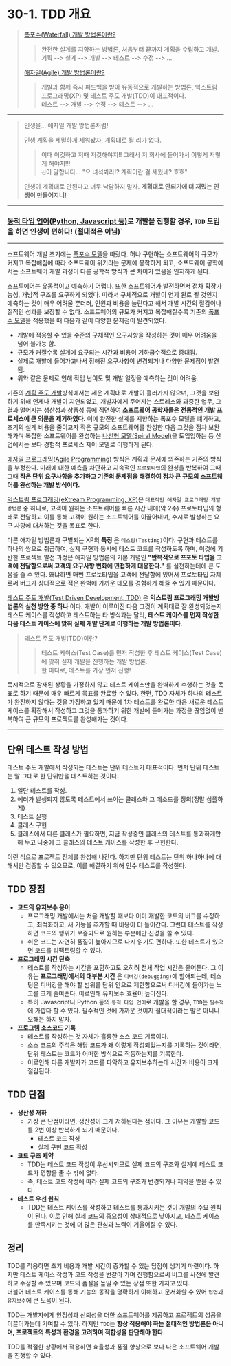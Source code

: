 # 30-1. TDD 개요

> [폭포수(Waterfall) 개발 방법론이란?](https://ko.wikipedia.org/wiki/%ED%8F%AD%ED%8F%AC%EC%88%98_%EB%AA%A8%EB%8D%B8)
> > 완전한 설계를 지향하는 방법론, 처음부터 끝까지 계획을 수립하고 개발.   
> > 기획 --> 설계 --> 개발 --> 테스트 --> 수정 --> ...
> 
> [애자일(Agile) 개발 방법론이란?](https://ko.wikipedia.org/wiki/%EC%95%A0%EC%9E%90%EC%9D%BC_%EC%86%8C%ED%94%84%ED%8A%B8%EC%9B%A8%EC%96%B4_%EA%B0%9C%EB%B0%9C)
> > 개발과 함께 즉시 피드백을 받아 유동적으로 개발하는 방법론, 익스트림 프로그래밍(XP) 및 테스트 주도 개발(TDD)이 대표적이다.   
> > 테스트 --> 개발 --> 수정 --> 테스트 --> ...

--- 

> 인생을... 애자일 개발 방법론처럼!
> 
> 인생 계획을 세밀하게 세워봤자, 계획대로 될 리가 없다.
> 
> > 이때 이것하고 저때 저것해야지!! 그래서 저 회사에 들어가서 이렇게 저렇게 해야지!!!   
> > `신`이 말합니다... "요 녀석봐라!? 계획이란 걸 세웠네? 흐흐"
> 
> 인생이 계획대로 안된다고 너무 낙담하지 말자. __계획대로 안되기에 더 재밌는 인생이 만들어지니!__

---

### [동적 타입 언어(Python, Javascript 등)](https://ko.wikipedia.org/wiki/%EB%8F%99%EC%A0%81_%ED%94%84%EB%A1%9C%EA%B7%B8%EB%9E%98%EB%B0%8D_%EC%96%B8%EC%96%B4)로 개발을 진행할 경우, `TDD` 도입을 하면 인생이 편하다! (절대적은 아님)`

---

소프트웨어 개발 초기에는 [폭포수 모델](https://ko.wikipedia.org/wiki/%ED%8F%AD%ED%8F%AC%EC%88%98_%EB%AA%A8%EB%8D%B8)을 따랐다. 
허나 구현하는 소프트웨어의 규모가 커지고 복잡해짐에 따라 소프트웨어 위기라는 문제에 봉착하게 되고, 소프트웨어 공학에서는 소프트웨어 개발 과정이 다른 
공학적 방식과 큰 차이가 있음을 인지하게 된다.

스프투에어는 유동적이고 예측하기 어렵다. 또한 소프트웨어가 발전하면서 점차 확장가능성, 개방적 구조를 요구하게 되었다. 따라서 구체적으로 개발이 언제 완료 
될 것인지 예측하는 것이 매우 어려울 뿐더러, 인원과 비용을 늘린다고 해서 개발 시간의 절감이나 질적인 성과를 보장할 수 없다. 소프트웨어의 규모가 커지고
복잡해질수록 기존의 [폭포수 모델](https://ko.wikipedia.org/wiki/%ED%8F%AD%ED%8F%AC%EC%88%98_%EB%AA%A8%EB%8D%B8)을 적용했을 때
다음과 같이 다양한 문제점이 발견되었다.

+ 개발에 적용할 수 있을 수준의 구체적인 요구사항을 작성하는 것이 매우 어려움을 넘어 불가능 함.
+ 규모가 커질수록 설계에 요구되는 시간과 비용이 기하급수적으로 증대됨.
+ 실제로 개발에 들어가고나서 정해진 요구사항이 변경되거나 다양한 문제점이 발견됨.
+ 위와 같은 문제로 인해 작업 난이도 및 개발 일정을 예측하는 것이 어려움.

기존의 [계획 주도 개발](https://ko.wikipedia.org/wiki/%EA%B3%84%ED%9A%8D_%EA%B8%B0%EB%B0%98_%EA%B0%9C%EB%B0%9C)방식에서는 세운
계획대로 개발이 흘러가지 않으며, 그것을 보완하기 위해 언제나 개발이 지연되었고, 개발자에게 주어지는 스트레스와 과중한 업무, 그 결과 떨어지는 생산성과 
상품성 등에 직면하여 __소프트웨어 공학자들은 전통적인 개발 프로세스에 큰 의문을 제기하였다.__ 이에 완전한 설계를 지향하는 폭포수 모델을 폐기하고, 초기의 
설계 비용을 줄이고자 작은 규모의 소프트웨어를 완성한 다음 그것을 점차 보완해가며 복잡한 소프트웨어를 완성하는 [나선형 모델(Spiral Model)](https://ko.wikipedia.org/wiki/%EB%82%98%EC%84%A0_%EB%AA%A8%ED%98%95)을
도입입하는 등 산업에서는 보다 경험적 프로세스 제어 모델로 이행하게 된다.

[애자일 프로그래밍(Agile Programming)](https://ko.wikipedia.org/wiki/%EC%95%A0%EC%9E%90%EC%9D%BC_%EC%86%8C%ED%94%84%ED%8A%B8%EC%9B%A8%EC%96%B4_%EA%B0%9C%EB%B0%9C)
방식은 계획과 문서에 의존하는 기존의 방식을 부정한다. 미래에 대한 예측을 차단하고 지속적인 `프로토타입`의 완성을 반복하여 그때그때 __작은 단위 요구사항을 
추가하고 기존의 문제점을 해결하여 점차 큰 규모의 소프트웨어를 완성하는 개발 방식이다.__

[익스트림 프로그래밍(eXtream Programming, XP)](https://ko.wikipedia.org/wiki/%EC%9D%B5%EC%8A%A4%ED%8A%B8%EB%A6%BC_%ED%94%84%EB%A1%9C%EA%B7%B8%EB%9E%98%EB%B0%8D)은
`대표적인 애자일 프로그래밍 개발방법론` 중 하나로, 고객이 원하는 소프트웨어를 빠른 시간 내에(약 2주) 프로토타입의 형태로 전달하고 이를 통해 고객이 원하는 
소프트웨어를 이끌어내며, 수시로 발생하는 요구 사항에 대처하는 것을 목표로 한다.

다른 애자일 방법론과 구별되는 XP의 __특징__ 은 `테스팅(Testing)`이다. 구현과 테스트를 하나의 쌍으로 취급하여, 실제 구현과 동시에 테스트 코드를 작성하도록
하며, 이것에 기반한 프로젝트 발전 과정은 애자일 방법론의 기본 개념인 __"반복적으로 프포토 타입을 고객에 전달함으로써 고객의 요구사항 변화에 민첩하게 대응한다."__ 를 
실천하는데에 큰 도움을 줄 수 있다. 왜냐하면 매번 프로토타입을 고객에 전달함에 있어서 프로토타입 자체로써 버그가 상대적으로 적은 완벽에 가까운 데모를 경험하게 
해줄 수 있기 때문이다.

[테스트 주도 개발(Test Driven Development, TDD)](https://ko.wikipedia.org/wiki/%ED%85%8C%EC%8A%A4%ED%8A%B8_%EC%A3%BC%EB%8F%84_%EA%B0%9C%EB%B0%9C) 은
__익스트림 프로그래밍 개발방법론의 실천 방안 중 하나__ 이다. 개발이 이루어진 다음 그것이 계획대로 잘 완성되었는지 테스트 케이스를 작성하고 테스트하는 
타 방식과는 달리, __테스트 케이스를 먼저 작성한 다음 테스트 케이스에 맞춰 실제 개발 단계로 이행하는 개발 방법론이다.__

> 테스트 주도 개발(TDD)이란?
> > 테스트 케이스(Test Case)를 먼저 작성한 후 테스트 케이스(Test Case)에 맞춰 실제 개발을 진행하는 개발 방법론.   
> > 한 마디로, 테스트를 가장 먼저 진행!

묵시적으로 잠재된 상황을 가정하지 않고 테스트 케이스만을 완벽하게 수행하는 것을 목표로 하기 때문에 매우 빠르게 목표를 완료할 수 있다.
한편, TDD 자체가 하나의 테스트가 완전하지 않다는 것을 가정하고 있기 때문에 1차 테스트를 완료한 다음 새로운 테스트 케이스를 확장해서 작성하고 그것을 통과하기 
위한 개발에 들어가는 과정을 끊임없이 반복하여 큰 규모의 프로젝트를 완성해가는 것이다.

---

## 단위 테스트 작성 방법

테스트 주도 개발에서 작성되는 테스트는 단위 테스트가 대표적이다. 먼저 단위 테스트는 말 그대로 한 단위만을 테스트하는 것이다. 

1. 일단 테스트를 작성.
2. 에러가 발생되지 않도록 테스트에서 쓰이는 클래스와 그 메소드를 정의(정말 심플하게)
3. 테스트 실행
4. 클래스 구현
5. 클래스에서 다른 클래스가 필요하면, 지금 작성중인 클래스의 테스트를 통과하게만 해 두고 나중에 그 클래스의 테스트 케이스를 작성한 후 구현한다.

이런 식으로 프로젝트 전체를 완성해 나간다. 하지만 단위 테스트는 단위 하나하나에 대해서만 검증할 수 있으므로, 이를 해결하기 위해 인수 테스트를 작성한다.

## TDD 장점

+ __코드의 유지보수 용이__
  + 프로그래밍 개발에서는 처음 개발할 때보다 이미 개발한 코드의 버그를 수정하고, 최적화하고, 새 기능을 추가할 때 비용이 더 들어간다. 그런데 테스트를 
  작성하면 코드의 행위가 보증되므로 원하는 부분에만 신경을 쓸 수 있다.
  + 쉬운 코드는 자연히 품질이 높아지므로 다시 읽기도 편하다. 또한 테스트가 있으면 코드를 리팩토링할 수 있다.
+ __프로그래밍 시간 단축__
  + 테스트를 작성하는 시간을 포함하고도 오히려 전체 작업 시간은 줄어든다. 그 이유는 __프로그래밍에서의 대부분 시간__ 은 `디버깅(debugging)`에 
  할애되는데, 테스팅은 디버깅을 해야 할 범위를 단위 안으로 제한함으로써 디버깅에 들어가는 노고를 크게 줄여준다. 이로인해 유지보수 효율이 높아진다.
  + 특히 Javascript나 Python 등의 `동적 타입 언어`로 개발을 할 경우, `TDD`는 `필수적`에 가깝다 할 수 있다. 필수적인 것에 가까운 것이지 절대적이라는 
  말은 아니니 오해는 하지 말자.
+ __프로그램 소스코드 기록__
  + 테스트를 작성하는 것 자체가 훌륭한 소스 코드 기록이다. 
  + 소스 코드의 주석은 해당 코드가 왜 이렇게 작성되었는지를 기록하는 것이라면, 단위 테스트는 코드가 어떠한 방식으로 작동하는지를 기록한다.
  + 이로인해 다른 개발자가 코드를 파악하고 유지보수하는데 시간과 비용이 크게 절감된다.

## TDD 단점

+ __생산성 저하__
  + 가장 큰 단점이라면, 생산성이 크게 저하된다는 점이다. 그 이유는 개발할 코드를 2번 이상 반복하게 되기 때문이다. 
    + 테스트 코드 작성
    + 실제 구현 코드 작성
+ __코드 구조 제약__
  + TDD는 테스트 코드 작성이 우선시되므로 실제 코드의 구조와 설계에 테스트 코드가 영향을 줄 수 밖에 없다.
  + 즉, 테스트 코드 작성에 따라 실제 코드의 구조가 변경되거나 제약을 받을 수 있다.
+ __테스트 우선 원칙__
  + TDD는 테스트 케이스를 작성하고 테스트를 통과시키는 것이 개발의 주요 원칙이 된다. 이로 인해 실제 코드의 중요성이 상대적으로 낮아지고,
  테스트 케이스를 만족시키는 것에 더 많은 관심과 노력이 기울어질 수 있다.

## 정리

TDD를 적용하면 초기 비용과 개발 시간이 증가할 수 있는 담점이 생기기 마련이다. 하지만 테스트 케이스 작성과 코드 작성을 번갈아 가며 진행함으로써 버그를 
사전에 발견하고 수정할 수 있으며 코드의 품질을 높일 수 있는 장점 또한 가지고 있다.   
더불어 테스트 케이스를 통해 기능의 동작을 명확하게 이해하고 문서화할 수 있어 `협업`과 `유지보수`에 큰 도움이 된다.

TDD는 개발자에게 안정성과 신뢰성을 더한 소프트웨어를 제공하고 프로젝트의 성공을 이끌어가는데 기여할 수 있다. 하지만 `TDD`는 __항상 적용해야 하는
절대적인 방법론은 아니며, 프로젝트의 특성과 환경을 고려하여 적합성을 판단해야 한다.__

TDD를 적절한 상황에서 적용하면 효율성과 품질 향상으로 보다 나은 소프트웨어 개발을 진행할 수 있다.
